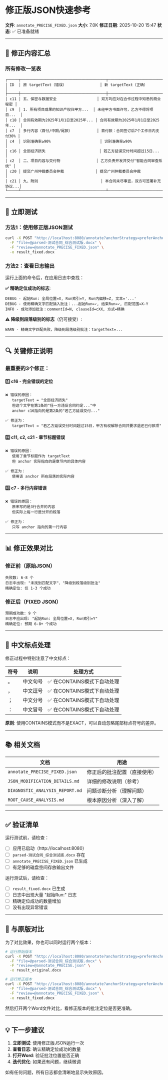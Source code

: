 # 修正版JSON快速参考

**文件**: `annotate_PRECISE_FIXED.json`
**大小**: 7.0K
**修正日期**: 2025-10-20 15:47
**状态**: ✅ 已准备就绪

---

## 📝 修正内容汇总

### 所有修改一览表

```
┌─────┬──────────────────────────────────────┬──────────────────────────────────────┐
│ ID  │ 原 targetText（错误）               │ 新 targetText（正确）                │
├─────┼──────────────────────────────────────┼──────────────────────────────────────┤
│ c11 │ 五、保密与数据安全                  │ 双方均应对在合作过程中知悉的商业秘密 │
│ c9  │ 1. 所有项目成果的知识产权归甲方...  │ 未经甲方书面许可，乙方不得将项目...  │
│ c18 │ 合同有效期为2025年1月1日至2025年... │ 合同有效期为2025年1月1日至2025年...  │
│ c7  │ 多行内容（首付/中期/尾款）           │ 首付款：合同签订后7个工作日内支付30% │
│ c4  │ 识别准确率≥90%                      │ 识别准确率≥90%                      │
│ c16 │ 全部经济损失                        │ 若乙方延误交付时间超过15日...        │
│ c2  │ 二、项目内容与交付物                │ 乙方负责开发并交付"智能合同审查系统" │
│ c20 │ 提交广州仲裁委员会仲裁              │ 提交广州仲裁委员会仲裁              │
│ c21 │ 九、附则                            │ 本合同未尽事宜，双方可签署补充协议...│
└─────┴──────────────────────────────────────┴──────────────────────────────────────┘
```

---

## 🚀 立即测试

### 方法1：使用修正版JSON测试

```bash
curl -X POST "http://localhost:8080/annotate?anchorStrategy=preferAnchor&cleanupAnchors=false" \
  -F "file=@parsed-测试合同_综合测试版.docx" \
  -F "review=@annotate_PRECISE_FIXED.json" \
  -o result_fixed.docx
```

### 方法2：查看日志输出

运行上面的命令后，在应用日志中查找：

**✅ 精确定位成功的标志**:
```
DEBUG - 起始Run: 全局位置=X, Run索引=Y, Run内偏移=Z, 文本='...'
DEBUG - 使用精确文字匹配插入批注：...起始Run=✓, 结束Run=✓, 匹配范围=X-Y
INFO - 成功添加批注：commentId=N, clauseId=cXX, 方式=精确
```

**⚠️ 降级到段落级别的标志**（仍可接受）:
```
WARN - 精确文字匹配失败，降级到段落级别批注：targetText=...
```

---

## 🔍 关键修正说明

### 最重要的3个修正：

#### 1️⃣ c16 - 完全错误的定位
```
❌ 错误的原因：
   targetText = "全部经济损失"
   但这个文字在第1条的"任一方违反合同约定..."中
   anchor c16指向的是第2条的"若乙方延误交付..."

✅ 修正为：
   targetText = "若乙方延误交付时间超过15日，甲方有权解除合同并要求退还已付款项"
```

#### 2️⃣ c11, c2, c21 - 章节标题错误
```
❌ 错误的原因：
   使用了章节标题作为 targetText
   但 anchor 实际指向的是章节内的具体内容

✅ 修正为：
   使用该 anchor 所在段落的实际内容
```

#### 3️⃣ c7 - 多行内容错误
```
❌ 错误的原因：
   原来写的是3行合并的内容
   但实际上每一行是分开的段落

✅ 修正为：
   只写 anchor 指向的第一行内容
```

---

## 📊 修正效果对比

### 修正前（原始JSON）

```
失败数: 6-8 个
日志中出现: "未找到匹配文字"、"降级到段落级别批注"
精确定位: 仅 1-3 个成功
```

### 修正后（FIXED JSON）

```
预期成功数: 9 个
日志中应出现: "起始Run: 全局位置=X, Run索引=Y"
精确定位: 预期 6-8+ 个成功
```

---

## 🎯 中文标点处理

修正过程中特别注意了中文标点：

| 符号 | 说明 | 处理方式 |
|------|------|---------|
| 。 | 中文句号 | ✅ 在CONTAINS模式下自动处理 |
| ， | 中文逗号 | ✅ 在CONTAINS模式下自动处理 |
| ； | 中文分号 | ✅ 在CONTAINS模式下自动处理 |
| ： | 中文冒号 | ✅ 在CONTAINS模式下自动处理 |

**原则**: 使用CONTAINS模式而不是EXACT，可以自动忽略尾部标点符号的差异。

---

## 📚 相关文档

| 文档 | 用途 |
|------|------|
| `annotate_PRECISE_FIXED.json` | 修正后的批注配置（直接使用） |
| `JSON_MODIFICATION_DETAILS.md` | 详细的修改说明（参考） |
| `DIAGNOSTIC_ANALYSIS_REPORT.md` | 问题诊断分析（理解问题） |
| `ROOT_CAUSE_ANALYSIS.md` | 根本原因分析（深入了解） |

---

## ✅ 验证清单

运行测试前，请检查：

- [ ] 应用已启动（http://localhost:8080）
- [ ] `parsed-测试合同_综合测试版.docx` 存在
- [ ] `annotate_PRECISE_FIXED.json` 已生成
- [ ] 有足够的磁盘空间存放输出文件

运行测试后，请检查：

- [ ] `result_fixed.docx` 已生成
- [ ] 日志中出现大量 "起始Run:" 日志
- [ ] 精确定位成功的数量增加
- [ ] 没有出现异常错误

---

## 🔄 与原版对比

为了对比效果，你也可以同时运行两个版本：

```bash
# 运行原始版本
curl -X POST "http://localhost:8080/annotate?anchorStrategy=preferAnchor&cleanupAnchors=false" \
  -F "file=@parsed-测试合同_综合测试版.docx" \
  -F "review=@annotate_PRECISE.json" \
  -o result_original.docx

# 运行修正版本
curl -X POST "http://localhost:8080/annotate?anchorStrategy=preferAnchor&cleanupAnchors=false" \
  -F "file=@parsed-测试合同_综合测试版.docx" \
  -F "review=@annotate_PRECISE_FIXED.json" \
  -o result_fixed.docx
```

然后打开两个Word文件对比，看修正版本的批注定位是否更准确。

---

## 💡 下一步建议

1. **立即测试**: 使用修正版JSON运行一次
2. **查看日志**: 确认精确定位成功的数量
3. **打开Word**: 验证批注位置是否正确
4. **迭代优化**: 如果还有问题，继续微调

如有任何问题，所有日志都会清晰地显示失败原因。

